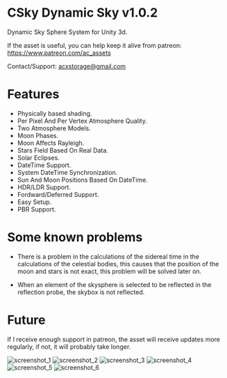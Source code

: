 # CSky Dynamic Sky v1.0.2

Dynamic Sky Sphere System for Unity 3d.

If the asset is useful, you can help keep it alive from patreon: https://www.patreon.com/ac_assets

Contact/Support: acxstorage@gmail.com

# Features
- Physically based shading.
- Per Pixel And Per Vertex Atmosphere Quality.
- Two Atmosphere Models.
- Moon Phases.
- Moon Affects Rayleigh.
- Stars Field Based On Real Data.
- Solar Eclipses.
- DateTime Support.
- System DateTime Synchronization.
- Sun And Moon Positions Based On DateTime.
- HDR/LDR Support.
- Fordward/Deferred Support.
- Easy Setup.
- PBR Support.

# Some known problems
- There is a problem in the calculations of the sidereal time in the calculations of the celestial bodies, this causes that the position of the moon and stars is not exact, this problem will be solved later on.

- When an element of the skysphere is selected to be reflected in the reflection probe, the skybox is not reflected.

# Future
If I receive enough support in patreon, the asset will receive updates more regularly, if not, it will probably take longer. 

![screenshot_1](https://user-images.githubusercontent.com/32694412/31422103-e4df2f26-ae08-11e7-8a21-32fba3bd3e97.png)
![screenshot_2](https://user-images.githubusercontent.com/32694412/31422104-e509a8c8-ae08-11e7-9456-ce0c32c784c5.png)
![screenshot_3](https://user-images.githubusercontent.com/32694412/31422106-e531d618-ae08-11e7-910a-b0e655d9bab9.png)
![screenshot_4](https://user-images.githubusercontent.com/32694412/31422108-e55b21da-ae08-11e7-8a5e-bfe4531d8359.png)
![screenshot_5](https://user-images.githubusercontent.com/32694412/31422109-e5880c18-ae08-11e7-8c8e-c5a5cf04f1df.png)
![screenshot_6](https://user-images.githubusercontent.com/32694412/31422165-3be2fe88-ae09-11e7-8998-a74ffc83dd1d.png)


